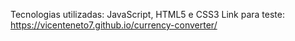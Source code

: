 Tecnologias utilizadas: JavaScript, HTML5 e CSS3
Link para teste: https://vicenteneto7.github.io/currency-converter/
